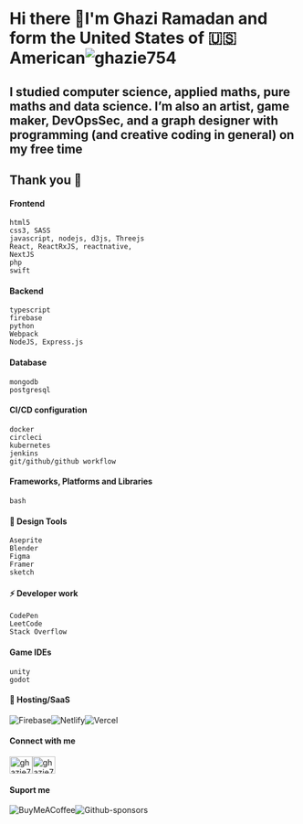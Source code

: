 # Hi there 👋I'm Ghazi Ramadan and form the United States of 🇺🇸  American<img src="https://komarev.com/ghpvc/?username=ghazie754&label=Profile%20views&color=0e75b6&style=flat" alt="ghazie754" />

## I studied computer science, applied maths, pure maths and data science. I’m also an artist, game maker, DevOpsSec, and a graph designer with programming (and creative coding in general) on my free time

## Thank you 🦕

#### Frontend
    html5
    css3, SASS
    javascript, nodejs, d3js, Threejs
    React, ReactRxJS, reactnative,
    NextJS
    php
    swift
#### Backend
    typescript
    firebase
    python
    Webpack
    NodeJS, Express.js
#### Database
    mongodb
    postgresql
#### CI/CD configuration
    docker
    circleci
    kubernetes
    jenkins
    git/github/github workflow
#### Frameworks, Platforms and Libraries
    bash
#### 🎨 Design Tools
    Aseprite
    Blender
    Figma
    Framer
    sketch
#### ⚡ Developer work
    CodePen
    LeetCode
    Stack Overflow
#### Game IDEs
    unity
    godot
#### 🎈 Hosting/SaaS

![Firebase](https://img.shields.io/badge/firebase-%23039BE5.svg?style=for-the-badge&logo=firebase)![Netlify](https://img.shields.io/badge/netlify-%23000000.svg?style=for-the-badge&logo=netlify&logoColor=#00C7B7)![Vercel](https://img.shields.io/badge/vercel-%23000000.svg?style=for-the-badge&logo=vercel&logoColor=white)

#### Connect with me

<a href="https://codepen.io/ghazie754" target="blank"><img align="center" src="https://raw.githubusercontent.com/rahuldkjain/github-profile-readme-generator/master/src/images/icons/Social/codepen.svg" alt="ghazie754" height="30" width="40" /></a><a href="https://dribbble.com/ghazie754" target="blank"><img align="center" src="https://raw.githubusercontent.com/rahuldkjain/github-profile-readme-generator/master/src/images/icons/Social/dribbble.svg" alt="ghazie754" height="30" width="40" /></a>

#### Suport me

![BuyMeACoffee](https://img.shields.io/badge/Buy%20Me%20a%20Coffee-ffdd00?style=for-the-badge&logo=buy-me-a-coffee&logoColor=black)![Github-sponsors](https://img.shields.io/badge/sponsor-30363D?style=for-the-badge&logo=GitHub-Sponsors&logoColor=#EA4AAA)
